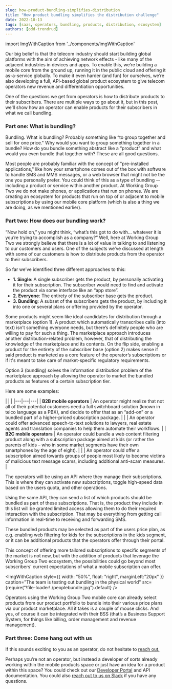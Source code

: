 ```yaml
---
slug: how-product-bundling-simplifies-distribution
title: "How product bundling simplifies the distribution challenge"
date: 2022-10-13
tags: [saas, operators, bundling, products, distribution, ecosystem]
authors: [odd-trondrud]
---
```


import ImgWithCaption from '../components/imgWithCaption'

Our big belief is that the telecom industry should start building global platforms with the aim of achieving network effects - like many of the adjacent industries in devices and apps. To enable this, we’re building a mobile core from the ground up, running it in the public cloud and offering it as-a-service globally. To make it even harder (and fun) for ourselves, we’re also developing a full, API-based global product ecosystem to give telecom operators new revenue and differentiation opportunities. 

One of the questions we get from operators is how to distribute products to their subscribers. There are multiple ways to go about it, but in this post, we'll show how an operator can enable products for their subscribers in what we call bundling.

<!--truncate-->

### Part one: What is bundling?

Bundling. What is bundling? Probably something like “to group together and sell for one price." Why would you want to group something together in a bundle? How do you bundle something abstract like a “product” and what would you even bundle that together with? These are all good questions.

Most people are probably familiar with the concept of "pre-installed applications," like how your smartphone comes out of the box with software to handle SMS and MMS messages, or a web browser that might not be the one you personally prefer. You could think of this as a type of bundling -- including a product or service within another product. At Working Group Two we do not make phones, or applications that run on phones. We are creating an ecosystem for products that run on top of or adjacent to mobile subscriptions by using our mobile core platform (which is also a thing we are doing, as we mentioned earlier).

### Part two: How does our bundling work? 

“Now hold on,” you might think, “what’s this got to do with... whatever it is you’re trying to accomplish as a company?” Well, here at Working Group Two we strongly believe that there is a lot of value in talking to and listening to our customers and users. One of the subjects we’ve discussed at length with some of our customers is how to distribute products from the operator to their subscribers. 

So far we’ve identified three different approaches to this:

- **1. Single**: A single subscriber gets the product, by personally activating it for their subscription. The subscriber would need to find and activate the product via some interface like an “app store”.
- **2. Everyone**: The entirety of the subscriber base gets the product. 
- **3. Bundling**: A subset of the subscribers gets the product, by including it into one or several plans or offering provided by the operator.

Some products might seem like ideal candidates for distribution through a marketplace (option 1). A product which automatically transcribes calls (into text) isn’t something everyone needs, but there’s definitely people who are willing to pay for such a thing. The marketplace approach introduces another distribution-related problem, however, that of distributing the knowledge of the marketplace and its contents. On the flip side, enabling a product for the entirety of the subscriber base (option 2) makes sense if said product is marketed as a core feature of the operator’s subscriptions or if it's meant to take care of market-specific regulatory requirements.  

Option 3 (bundling) solves the information distribution problem of the marketplace approach by allowing the operator to market the bundled products as features of a certain subscription tier. 

Here are some examples:

|  |  |
|---|---|---|
| **B2B mobile operators** | An operator might realize that not all of their potential customers need a full switchboard solution (known in telco language as a PBX), and decide to offer that as an “add-on” or a bundled part of a higher-priced subscription package. |
|  | An operator could offer advanced speech-to-text solutions to lawyers, real estate agents and translation companies to help them automate their workflows. |
| **B2C mobile operators** | An operator could bundle a web content filtering product along with a subscription package aimed at kids (or rather the parents of kids – who in some market segments have their own smartphones by the age of eight). |
|  | An operator could offer a subscription aimed towards groups of people most likely to become victims of malicious text message scams, including additional anti-scam measures. |


The operators will be using an API where they manage their subscriptions. This is where they can activate new subscriptions, toggle high-speed data based on the users quota, and other operations.

Using the same API, they can send a list of which products should be bundled as part of these subscriptions. That is, the product they include in this list will be granted limited access allowing them to do their required interaction with the subscription. That may be everything from getting call information in real-time to receiving and forwarding SMS.

These bundled products may be selected as part of the users price plan, as e.g. enabling web filtering for kids for the subscriptions in the kids segment, or it can be additional products that the operators offer through their portal.

This concept of offering more tailored subscriptions to specific segments of the market is not new, but with the addition of products that leverage the Working Group Two ecosystem, the possibilities could go beyond most subscribers’ current expectations of what a mobile subscription can offer.

<ImgWithCaption
  style={{
    width: "50%",
    float: "right",
    marginLeft:"20px"
  }}
  caption="The team is testing out bundling in the physical world"
  src={require("!file-loader!./peoplebundle.jpg").default}
  />

Operators using the Working Group Two mobile core can already select products from our product portfolio to bundle into their various price plans via our product marketplace. All it takes is a couple of mouse clicks. And yes, of course it can be integrated with their BSS (that’s a Business Support System, for things like billing, order management and revenue management). 

### Part three: Come hang out with us

If this sounds exciting to you as an operator, do not hesitate to [reach out.](https://www.wgtwo.com/contact/)

Perhaps you’re not an operator, but instead a developer of sorts already working within the mobile products space or just have an idea for a product within this space? You could check out our [Developer Portal](https://developer.wgtwo.com) and API documentation. You could also [reach out to us on Slack](https://developer.wgtwo.com/join-us-on-slack) if you have any questions.
